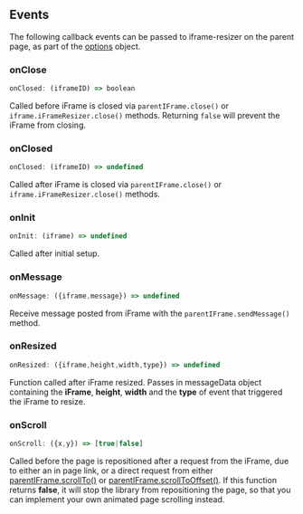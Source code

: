 ## Events

The following callback events can be passed to iframe-resizer on the parent page, as part of the [options](options.md) object.

### onClose

```js
onClosed: (iframeID) => boolean
```

Called before iFrame is closed via `parentIFrame.close()` or `iframe.iFrameResizer.close()` methods. Returning `false` will prevent the iFrame from closing.

### onClosed

```js
onClosed: (iframeID) => undefined
```

Called after iFrame is closed via `parentIFrame.close()` or `iframe.iFrameResizer.close()` methods.

### onInit

```js
onInit: (iframe) => undefined
```

Called after initial setup.

### onMessage

```js
onMessage: ({iframe,message}) => undefined
```

Receive message posted from iFrame with the `parentIFrame.sendMessage()` method.

### onResized

```js
onResized: ({iframe,height,width,type}) => undefined
```

Function called after iFrame resized. Passes in messageData object containing the **iFrame**, **height**, **width** and the **type** of event that triggered the iFrame to resize.

### onScroll

```js
onScroll: ({x,y}) => [true|false]
```

Called before the page is repositioned after a request from the iFrame, due to either an in page link, or a direct request from either [parentIFrame.scrollTo()](../iframed_page/methods.md#scrolltoxy) or [parentIFrame.scrollToOffset()](../iframed_page/methods.md#scrolltooffsetxy). If this function returns **false**, it will stop the library from repositioning the page, so that you can implement your own animated page scrolling instead.
